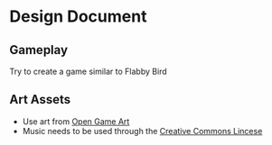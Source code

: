 # Design Document
## Gameplay
Try to create a game similar to Flabby Bird
## Art Assets
* Use art from [Open Game Art](https://opengameart.org/)
* Music needs to be used through the [Creative Commons Lincese](https://creativecommons.org/)
